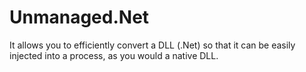 # Unmanaged.Net
It allows you to efficiently convert a DLL (.Net) so that it can be easily injected into a process, as you would a native DLL.
